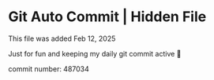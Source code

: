 # Git Auto Commit | Hidden File

This file was added Feb 12, 2025

Just for fun and keeping my daily git commit active 🤪

commit number: 487034
